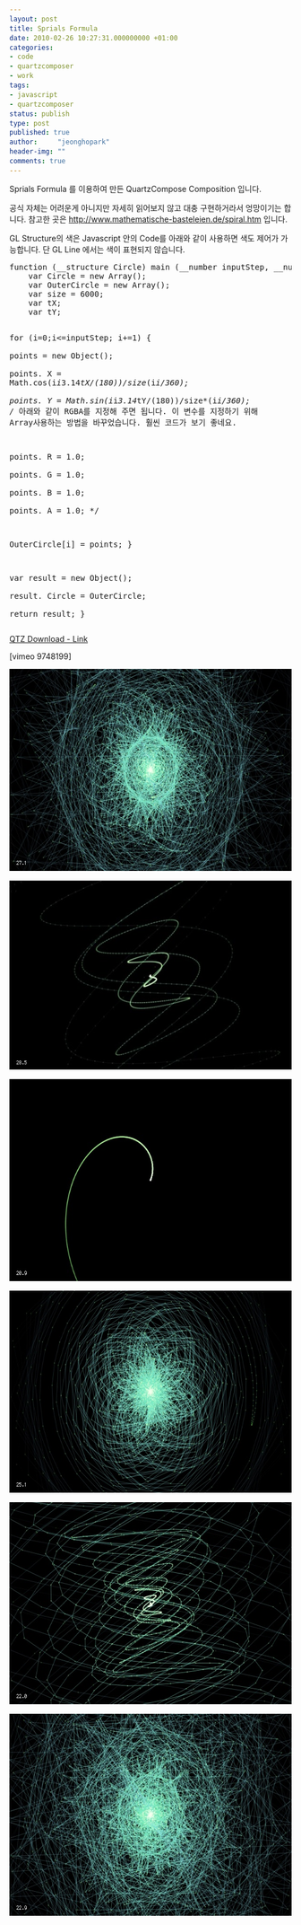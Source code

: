 ```yaml
---
layout: post
title: Sprials Formula
date: 2010-02-26 10:27:31.000000000 +01:00
categories:
- code
- quartzcomposer
- work
tags:
- javascript
- quartzcomposer
status: publish
type: post
published: true
author:     "jeonghopark"
header-img: ""
comments: true
---
```

<p>Sprials Formula 를 이용하여 만든 QuartzCompose Composition 입니다.</p>
<p>공식 자체는 어려운게 아니지만 자세히 읽어보지 않고 대충 구현하거라서 엉망이기는 합니다. 참고한 곳은 <a href="http://www.mathematische-basteleien.de/spiral.htm">http://www.mathematische-basteleien.de/spiral.htm</a> 입니다.</p>
<p>GL Structure의 색은 Javascript 안의 Code를 아래와 같이 사용하면 색도 제어가 가능합니다. 단 GL Line 에서는 색이 표현되지 않습니다.</p>
<p><pre>
function (__structure Circle) main (__number inputStep, __number tX, __number tY) {
  	var Circle = new Array();
 	var OuterCircle = new Array();
 	var size = 6000;
 	var tX;
 	var tY;
 	 	
for (i=0;i&lt;=inputStep; i+=1) { 	
points = new Object(); 	
points. X = Math.cos(i*i*3.14*tX/(180))/size*(i*i/360); 	
points. Y = Math.sin(i*i*3.14*tY/(180))/size*(i*i/360);  /* 아래와 같이 RGBA를 지정해 주면 됩니다. 이 변수를 지정하기 위해 Array사용하는 방법을 바꾸었습니다. 훨씬 코드가 보기 좋네요. 	

points. R = 1.0; 	
points. G = 1.0; 	
points. B = 1.0; 	
points. A = 1.0; */ 	

OuterCircle[i] = points; 	}  	 	

var result = new Object(); 	
result. Circle = OuterCircle; 	
return result; } </pre>
<p><a href="http://jeonghopark.de/media/LineAbstract.qtz">QTZ Download - Link</a></p>
<p>[vimeo 9748199]</p>
<p><img src="/assets/LineAbstract025016e91f8d4f4.jpg" alt="LineAbstract025016e91f8d4f4.jpg" width="640" height="360" class="alignnone size-full wp-image-2928" /></p>
<p><img src="/assets/LineAbstract055016e921019e0-600x337.jpg" alt="LineAbstract055016e921019e0.jpg" width="600" height="337" class="alignnone size-medium wp-image-2931" /></p>
<p><img src="/assets/LineAbstract065016e92163fb2.jpg" alt="LineAbstract065016e92163fb2.jpg" width="640" height="360" class="alignnone size-full wp-image-2932" /></p>
<p><img src="/assets/LineAbstract035016e921c5dc3.jpg" alt="LineAbstract035016e921c5dc3.jpg" width="640" height="360" class="alignnone size-full wp-image-2933" /></p>
<p><img src="/assets/LineAbstract045016e920869c1.jpg" alt="LineAbstract045016e920869c1.jpg" width="640" height="360" class="alignnone size-full wp-image-2930" /></p>
<p><img src="/assets/LineAbstract015016e920110bb.jpg" alt="LineAbstract015016e920110bb.jpg" width="640" height="360" class="alignnone size-full wp-image-2929" /></p>
